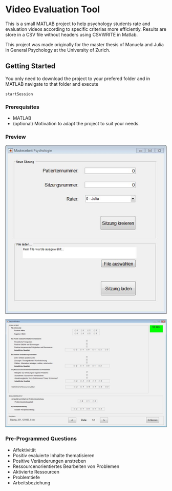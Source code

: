 # Video Evaluation Tool

This is a small MATLAB project to help psychology students rate and evaluation videos according to specific criterias more efficiently.
Results are store in a CSV file without headers using CSVWRITE in Matlab.

This project was made originally for the master thesis of Manuela and Julia in General Psychology at the University of Zurich.

## Getting Started

You only need to download the project to your prefered folder and in MATLAB navigate to that folder and execute

```
startSession
```

### Prerequisites

- MATLAB
- (optional) Motivation to adapt the project to suit your needs.

### Preview

![Start window to set meta data and CSV file](Code/Imgs/StartWindow.JPG)

![Session Window to evaluate the phases in the video](Code/Imgs/sessionWindow.JPG)

### Pre-Programmed Questions

- Affektivität
- Positiv evaluierte Inhalte thematisieren
- Positive Veränderungen anstreben
- Ressourcenorientiertes Bearbeiten von Problemen
- Aktivierte Ressourcen
- Problemtiefe
- Arbeitsbeziehung